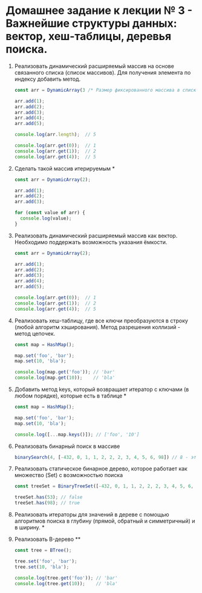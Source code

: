 # Домашнее задание к лекции № 3 - Важнейшие структуры данных: вектор, хеш-таблицы, деревья поиска.

1. Реализовать динамический расширяемый массив на основе связанного списка (список массивов). Для получения элемента по индексу добавить метод.

   ```js
   const arr = DynamicArray(3 /* Размер фиксированного массива в списке */);
   
   arr.add(1);
   arr.add(2);
   arr.add(3);
   arr.add(4);
   arr.add(5);
   
   console.log(arr.length);  // 5
   
   console.log(arr.get(0));  // 1
   console.log(arr.get(1));  // 2
   console.log(arr.get(4));  // 5
   ```

2. Сделать такой массив итерируемым *

   ```js
   const arr = DynamicArray(2);
   
   arr.add(1);
   arr.add(2);
   arr.add(3);
   
   for (const value of arr) {
     console.log(value);
   }
   ```

3. Реализовать динамический расширяемый массив как вектор. Необходимо поддержать возможность указания ёмкости.

   ```js
   const arr = DynamicArray(2);
   
   arr.add(1);
   arr.add(2);
   arr.add(3);
   arr.add(4);
   arr.add(5);
   
   console.log(arr.get(0));  // 1
   console.log(arr.get(1));  // 2
   console.log(arr.get(4));  // 5
   ```

4. Реализовать хеш-таблицу, где все ключи преобразуются в строку (любой алгоритм хэширования). Метод разрешения коллизий - метод цепочек.

   ```js
   const map = HashMap();
   
   map.set('foo', 'bar');
   map.set(10, 'bla');
   
   console.log(map.get('foo')); // 'bar'
   console.log(map.get(10));    // 'bla'
   ```

5. Добавить метод keys, который возвращает итератор с ключами (в любом порядке), которые есть в таблице *

   ```js
   const map = HashMap();
   
   map.set('foo', 'bar');
   map.set(10, 'bla');
   
   console.log([...map.keys()]); // ['foo', '10']
   ```

6. Реализовать бинарный поиск в массиве

   ```js
   binarySearch(4, [-432, 0, 1, 1, 2, 2, 2, 3, 4, 5, 6, 98]) // 8 - это индекс 
   ```

7. Реализовать статическое бинарное дерево, которое работает как множество (Set) с возможностью поиска

   ```js
   const treeSet = BinaryTreeSet([-432, 0, 1, 1, 2, 2, 2, 3, 4, 5, 6, 98]);
   
   treeSet.has(53); // false
   treeSet.has(98); // true
   ```

8. Реализовать итераторы для значений в дереве с помощью алгоритмов поиска в глубину (прямой, обратный и симметричный) и в ширину. *

9. Реализовать B-дерево **

   ```js
   const tree = BTree();
   
   tree.set('foo', 'bar');
   tree.set(10, 'bla');
   
   console.log(tree.get('foo')); // 'bar'
   console.log(tree.get(10));    // 'bla'
   ```
